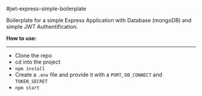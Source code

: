 #jwt-express-simple-boilerplate

Boilerplate for a simple Express Application with Database (mongoDB) and simple JWT Authentification.

**How to use:**

---

- Clone the repo
- cd into the project
- `npm install`
- Create a `.env` file and provide it with a `PORT`, `DB_CONNECT` and `TOKEN_SECRET`
- `npm start`
